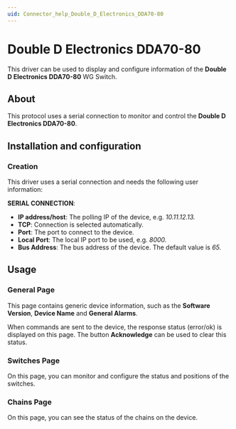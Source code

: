 ```yaml
---
uid: Connector_help_Double_D_Electronics_DDA70-80
---
```


# Double D Electronics DDA70-80

This driver can be used to display and configure information of the **Double D Electronics DDA70-80** WG Switch.

## About

This protocol uses a serial connection to monitor and control the **Double D Electronics DDA70-80**.

## Installation and configuration

### Creation

This driver uses a serial connection and needs the following user information:

**SERIAL CONNECTION**:

- **IP address/host**: The polling IP of the device, e.g. *10.11.12.13.*
- **TCP**: Connection is selected automatically.
- **Port**: The port to connect to the device.
- **Local Port**: The local IP port to be used, e.g. *8000.*
- **Bus Address**: The bus address of the device. The default value is *65.*

## Usage

### General Page

This page contains generic device information, such as the **Software Version**, **Device Name** and **General Alarms**.

When commands are sent to the device, the response status (error/ok) is displayed on this page. The button **Acknowledge** can be used to clear this status.

### Switches Page

On this page, you can monitor and configure the status and positions of the switches.

### Chains Page

On this page, you can see the status of the chains on the device.

